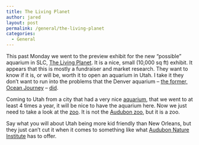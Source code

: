 ```yaml
---
title: The Living Planet
author: jared
layout: post
permalink: /general/the-living-planet
categories:
  - General
---
```

This past Monday we went to the preview exhibit for the new &#8220;possible&#8221; aquarium in SLC, [The Living Planet][1]. It is a nice, small (10,000 sq ft) exhibit. It appears that this is mostly a fundraiser and market research. They want to know if it is, or will be, worth it to open an aquarium in Utah. I take it they don&#8217;t want to run into the problems that the Denver aquarium &#8211; [the former, Ocean Journey][2] &#8211; [did][3].

Coming to Utah from a city that had a very nice [aquarium][4], that we went to at least 4 times a year, it will be nice to have the aquarium here. Now we just need to take a look at the [zoo][5]. It is not the [Audubon zoo][6], but it is a zoo.

Say what you will about Utah being more kid friendly than New Orleans, but they just can&#8217;t cut it when it comes to something like what [Audubon Nature Institute][7] has to offer.

 [1]: http://www.thelivingplanet.com
 [2]: http://www.downtownaquariumdenver.com
 [3]: http://www.rockymountainnews.com/drmn/business/article/0,1299,DRMN_4_3925290,00.html
 [4]: http://www.auduboninstitute.org/aoa/index.php
 [5]: http://www.hoglezoo.org/
 [6]: http://www.auduboninstitute.org/zoo/index.php
 [7]: http://www.auduboninstitute.org/